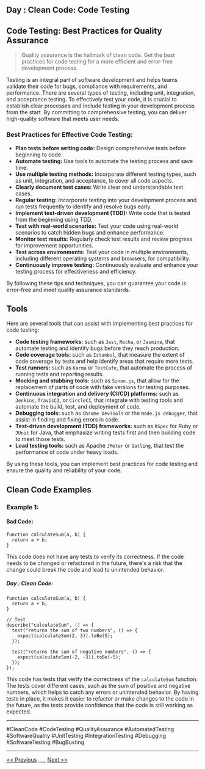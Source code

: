 ## Day : Clean Code: Code Testing



## Code Testing: Best Practices for Quality Assurance

> Quality assurance is the hallmark of clean code. Get the best practices for code testing for a more efficient and error-free development process.

Testing is an integral part of software development and helps teams validate their code for bugs, compliance with requirements, and performance. There are several types of testing, including unit, integration, and acceptance testing. To effectively test your code, it is crucial to establish clear processes and include testing in your development process from the start. By committing to comprehensive testing, you can deliver high-quality software that meets user needs.

### Best Practices for Effective Code Testing:

- **Plan tests before writing code:** Design comprehensive tests before beginning to code.
- **Automate testing:** Use tools to automate the testing process and save time.
- **Use multiple testing methods:** Incorporate different testing types, such as unit, integration, and acceptance, to cover all code aspects.
- **Clearly document test cases:** Write clear and understandable test cases.
- **Regular testing:** Incorporate testing into your development process and run tests frequently to identify and resolve bugs early.
- **Implement test-driven development (TDD):** Write code that is tested from the beginning using TDD.
- **Test with real-world scenarios:** Test your code using real-world scenarios to catch hidden bugs and enhance performance.
- **Monitor test results:** Regularly check test results and review progress for improvement opportunities.
- **Test across environments:** Test your code in multiple environments, including different operating systems and browsers, for compatibility.
- **Continuously improve testing:** Continuously evaluate and enhance your testing process for effectiveness and efficiency.

By following these tips and techniques, you can guarantee your code is error-free and meet quality assurance standards.

## Tools
Here are several tools that can assist with implementing best practices for code testing:

- **Code testing frameworks:** such as `Jest`, `Mocha`, or `Jasmine`, that automate testing and identify bugs before they reach production.
- **Code coverage tools:** such as `Istanbul`, that measure the extent of code coverage by tests and help identify areas that require more tests.
- **Test runners:** such as `Karma` or `TestCafe`, that automate the process of running tests and reporting results.
- **Mocking and stubbing tools:** such as `Sinon.js`, that allow for the replacement of parts of code with fake versions for testing purposes.
- **Continuous integration and delivery (CI/CD) platforms:** such as `Jenkins`, `TravisCI`, or `CircleCI`, that integrate with testing tools and automate the build, test, and deployment of code.
- **Debugging tools:** such as `Chrome DevTools` or the `Node.js debugger`, that assist in finding and fixing errors in code.
- **Test-driven development (TDD) frameworks:** such as `RSpec` for Ruby or `JUnit` for Java, that emphasize writing tests first and then building code to meet those tests.
- **Load testing tools:** such as Apache `JMeter` or `Gatling`, that test the performance of code under heavy loads.

By using these tools, you can implement best practices for code testing and ensure the quality and reliability of your code.


## Clean Code Examples

### Example 1:

#### Bad Code:

```JS
function calculateSum(a, b) {
  return a + b;
}
```
This code does not have any tests to verify its correctness. If the code needs to be changed or refactored in the future, there's a risk that the change could break the code and lead to unintended behavior.


##### Day : Clean Code:

```JS
function calculateSum(a, b) {
  return a + b;
}

// Test
describe("calculateSum", () => {
  test("returns the sum of two numbers", () => {
    expect(calculateSum(2, 3)).toBe(5);
  });

  test("returns the sum of negative numbers", () => {
    expect(calculateSum(-2, -3)).toBe(-5);
  });
});

```
This code has tests that verify the correctness of the `calculateSum` function. The tests cover different cases, such as the sum of positive and negative numbers, which helps to catch any errors or unintended behavior. By having tests in place, it makes it easier to refactor or make changes to the code in the future, as the tests provide confidence that the code is still working as expected.

---

#CleanCode #CodeTesting #QualityAssurance #AutomatedTesting #SoftwareQuality #UnitTesting #IntegrationTesting #Debugging #SoftwareTesting #BugBusting 

---

[<< Previous](../day-15-code-maintenance/README.md) **\_\_\_** 
[Next >>](../day-17-collaboration-and-pair-programming/README.md)
